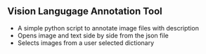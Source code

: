 ## Vision Langugage Annotation Tool
- A simple python script to annotate image files with description
- Opens image and text side by side from the json file
- Selects images from a user selected dictionary
